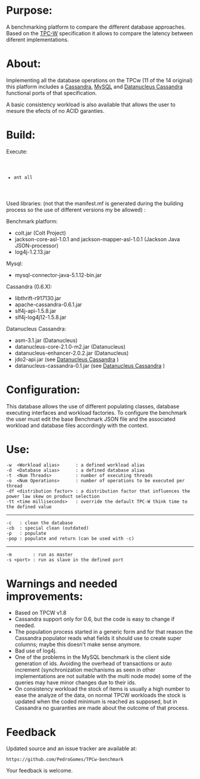 # Purpose:
A benchmarking platform to compare the different database approaches. Based on the <a href="http://www.tpc.org/tpcw/">TPC-W</a> specification it allows to compare the latency between diferent implementations. 

# About: 
Implementing all the database operations on the TPCw (11 of the 14 original) this platform includes a <a href="http://cassandra.apache.org/">Cassandra</a>, <a href="http://www.mysql.com/">MySQL</a> and <a href="https://github.com/PedroGomes/datanucleus-cassandra">Datanucleus Cassandra</a> functional ports of that specification. 

A basic consistency workload is also available that allows the user to mesure the efects of no ACID garanties.   

# Build: 

Execute:
<code>
- ant all 
</code>
	
Used libraries: 
(not that the manifest.mf is generated during the building process so the use of different versions my be allowed) : 

Benchmark platform: 
- colt.jar (Colt Project)
- jackson-core-asl-1.0.1 and jackson-mapper-asl-1.0.1 (Jackson Java JSON-processor)
- log4j-1.2.13.jar 

Mysql:
- mysql-connector-java-5.1.12-bin.jar

Cassandra (0.6.X): 
- libthrift-r917130.jar
- apache-cassandra-0.6.1.jar
- slf4j-api-1.5.8.jar
- slf4j-log4j12-1.5.8.jar

Datanucleus Cassandra: 
- asm-3.1.jar (Datanucleus)
- datanucleus-core-2.1.0-m2.jar (Datanucleus)
- datanucleus-enhancer-2.0.2.jar (Datanucleus)
- jdo2-api.jar (see <a href="https://github.com/PedroGomes/datanucleus-cassandra">Datanucleus Cassandra</a> )
- datanucleus-cassandra-0.1.jar (see <a href="https://github.com/PedroGomes/datanucleus-cassandra">Datanucleus Cassandra</a> )


# Configuration: 

This database allows the use of different populating classes, database executing interfaces and workload factories. To configure the benchmark the user must edit the base Benchmark JSON file and the associated workload and database files accordingly with the context.  


# Use:
                                            
    -w  <Workload alias>      : a defined workload alias                                                     
    -d  <Database alias>      : a defined database alias                                                     
    -t  <Num Threads>         : number of executing threads                                                  
    -o  <Num Operations>      : number of operations to be executed per thread                              
    -df <distribution factor> : a distribution factor that influences the power law skew on product selection
    -tt <time milliseconds>   : override the default TPC-W think time to the defined value         
          
   ------------------------------------------------------      
                                           
    -c   : clean the database                                                                                
    -cb  : special clean (outdated)                                                                   
    -p   : populate                                                                                         
    -pop : populate and return (can be used with -c)   
                                                    
   ------------------------------------------------------    
                                                 
    -m        : run as master                                                                                
    -s <port> : run as slave in the defined port
                                                            

# Warnings and needed improvements:
- Based on TPCW v1.8
- Cassandra support only for 0.6, but the code is easy to change if needed.  
- The population process started in a generic form and for that reason the Cassandra populator reads what fields it should use to create super columns; maybe this doesn't make sense anymore.
- Bad use of log4j.
- One of the problems in the MySQL benchmark is the client side generation of ids. Avoiding the overhead of transactions or auto increment (synchronization mechanisms as seen in other implementations are not suitable with the multi node mode) some of the queries may have minor changes due to their ids. 
- On consistency workload the stock of items is usually a high number to ease the analyze of the data, on normal TPCW workloads the stock is updated when the coded minimum is reached as supposed, but in Cassandra no guaranties are made about the outcome of that process.   

# Feedback

Updated source and an issue tracker are available at:
	
    https://github.com/PedroGomes/TPCw-benchmark

Your feedback is welcome.




